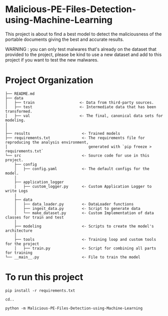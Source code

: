# Malicious-PE-Files-Detection-using-Machine-Learning

This project is about to find a best model to detect the maliciousness of the portable documents giving the best and accurate results.

WARNING : you can only test malwares that's already on the dataset that provided to the project, please be kind to use a new dataset and add to this project if you want to test the new malwares.

# Project Organization

```
├── README.md
├── data
│   ├── train                    <- Data from third-party sources.
│   ├── test                     <- Intermediate data that has been transformed.
│   ├── val                      <- The final, canonical data sets for modeling.
│
│
├── results                       <- Trained models
├── requirements.txt              <- The requirements file for reproducing the analysis environment,
│                                    generated with `pip freeze > requirements.txt`
└── src                           <- Source code for use in this project.
    ├── config
    │   ├── config.yaml           <- The default configs for the model.
    │
    ├── application_logger
    |   ├── custom_logger.py      <- Custom Application Logger to write Logs
    |
    ├── data
    │   ├── data_loader.py        <- DataLoader functions
    │   ├── ingest_data.py        <- Script to generate data
    │   └── make_dataset.py       <- Custom Implementation of data classes for train and test
    │
    ├── modeling                  <- Scripts to create the model's architecture
    │
    ├── tools                     <- Training loop and custom tools for the project
    │   ├── train.py              <- Script for combining all parts for training
└── __main__.py                   <- File to train the model
```

# To run this project

```
pip install -r requirements.txt
```

```
cd..
```

```
python -m Malicious-PE-Files-Detection-using-Machine-Learning
```
